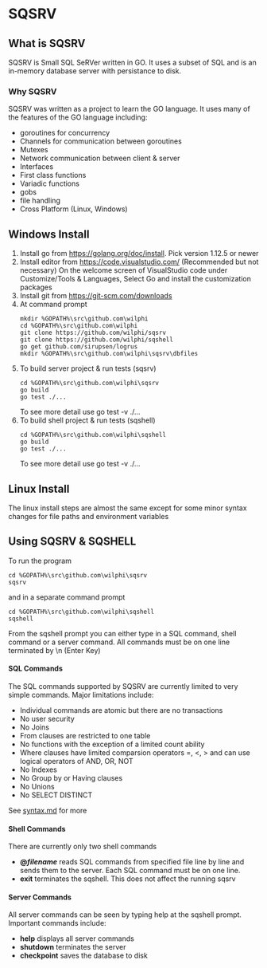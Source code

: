 # SQSRV #
## What is SQSRV ##
SQSRV is Small SQL SeRVer written in GO. It uses a subset of SQL and is an in-memory database server with persistance to disk. 
### Why SQSRV ###
SQSRV was written as a project to learn the GO language. It uses many of the features of the GO language including:

- goroutines for concurrency
- Channels for communication between goroutines
- Mutexes
- Network communication between client & server
- Interfaces
- First class functions
- Variadic functions
- gobs
- file handling
- Cross Platform (Linux, Windows)

## Windows Install ##

1.  Install go from https://golang.org/doc/install. Pick version 1.12.5 or newer
2. Install editor from https://code.visualstudio.com/ (Recommended but not necessary)
On the welcome screen of VisualStudio code under Customize/Tools & Languages, Select Go and install the customization packages
3. Install git from https://git-scm.com/downloads
4. At command prompt 
    ```
    mkdir %GOPATH%\src\github.com\wilphi
    cd %GOPATH%\src\github.com\wilphi
    git clone https://github.com/wilphi/sqsrv
    git clone https://github.com/wilphi/sqshell
    go get github.com/sirupsen/logrus
    mkdir %GOPATH%\src\github.com\wilphi\sqsrv\dbfiles
    ```
5. To build server project & run tests (sqsrv)
    ```
    cd %GOPATH%\src\github.com\wilphi\sqsrv
    go build
    go test ./...
    ```
    To see more detail use go test -v ./...
6. To build shell project & run tests (sqshell)
    ```
    cd %GOPATH%\src\github.com\wilphi\sqshell
    go build
    go test ./...
    ```
    To see more detail use go test -v ./...
## Linux Install ##
The linux install steps are almost the same except for some minor syntax changes for file paths and environment variables

## Using SQSRV & SQSHELL ##
To run the program
  ```
  cd %GOPATH%\src\github.com\wilphi\sqsrv
  sqsrv
  ```
and in a separate command prompt
```
cd %GOPATH%\src\github.com\wilphi\sqshell
sqshell
```

From the sqshell prompt you can either type in a SQL command, shell command or a server command. All commands must be on one line terminated by \n (Enter Key)
#### SQL Commands ###
The SQL commands supported by SQSRV are currently limited to very simple commands. Major limitations include:

  - Individual commands are atomic but there are no transactions
  - No user security
  - No Joins
  - From clauses are restricted to one table
  - No functions with the exception of a limited count ability
  - Where clauses have limited comparsion operators =, <, > and can use logical operators of AND, OR, NOT
  - No Indexes
  - No Group by or Having clauses
  - No Unions
  - No SELECT DISTINCT

See [syntax.md](./syntax.md) for more

#### Shell Commands ###
There are currently only two shell commands
* **@*filename***  reads SQL commands from specified file line by line and sends them to the server. Each SQL command must be on one line.
* **exit** terminates the sqshell. This does not affect the running sqsrv
#### Server Commands ###
All server commands can be seen by typing help at the sqshell prompt. Important commands include:

- **help** displays all server commands
- **shutdown** terminates the server
- **checkpoint** saves the database to disk
